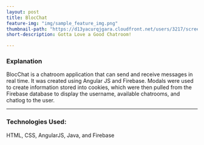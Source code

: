 ```yaml
---
layout: post
title: BlocChat
feature-img: "img/sample_feature_img.png"
thumbnail-path: "https://d13yacurqjgara.cloudfront.net/users/3217/screenshots/2030974/bloctalk_1x.png"
short-description: Gotta Love a Good Chatroom!

---
```

### Explanation

BlocChat is a chatroom application that can send and receive messages in real time.  It was created using Angular JS and Firebase.  Modals were used to create information stored into cookies, which were then pulled from the Firebase database to display the username, available chatrooms, and chatlog to the user.

---
### Technologies Used:

HTML, CSS, AngularJS, Java, and Firebase
